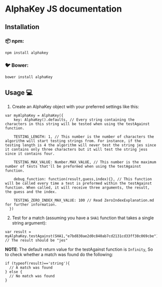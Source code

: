 # AlphaKey JS documentation

## Installation
### :package: npm:
```
npm install alphakey
```
### :bird: Bower:
```
bower install alphaKey
```

## Usage :computer:
1. Create an AlphaKey object with your preferred settings like this:
```
var myAlphaKey = AlphaKey({
    key: AlphaKey().defaults, // Every string containing the characters in this string will be tested when using the testAgainst function.

    TESTING_LENGTH: 1, // This number is the number of characters the algorithm will start testing strings from. For instance, if the testing length is 4 the algorithm will never test the string jes since it contains only three characters but it will test the string jess since it contains four.

    TESTING_MAX_VALUE: Number.MAX_VALUE, // This number is the maximum number of tests that'll be preformed when using the testAgainst function.

    debug_function: function(result,guess,index){}, // This function will be called every time a test is preformed within the testAgainst function. When called, it will receive three arguments, the result, the guess and the index.

    TESTING_ZERO_INDEX_MAX_VALUE: 100 // Read ZeroIndexExplanation.md for further information.
  })
```
2. Test for a match (assuming you have a ```SHA1``` function that takes a single string argument):
```
var result = myAlphaKey.testAgainst(SHA1,"e7bd830ae2d0c840ab7cd2131cd33ff38c069cbe"); // The result should be "jes"
```

**NOTE**: The default return value for the testAgainst function is ```Infinity```, So to check whether a match was found do the following:
```
if (typeof(result)=='string'){
  // A match was found
} else {
  // No match was found
}
```

